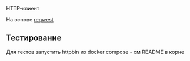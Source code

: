 HTTP-клиент

На основе [reqwest](https://crates.io/crates/reqwest)

## Тестирование

Для тестов запустить httpbin из docker compose - см README в корне
